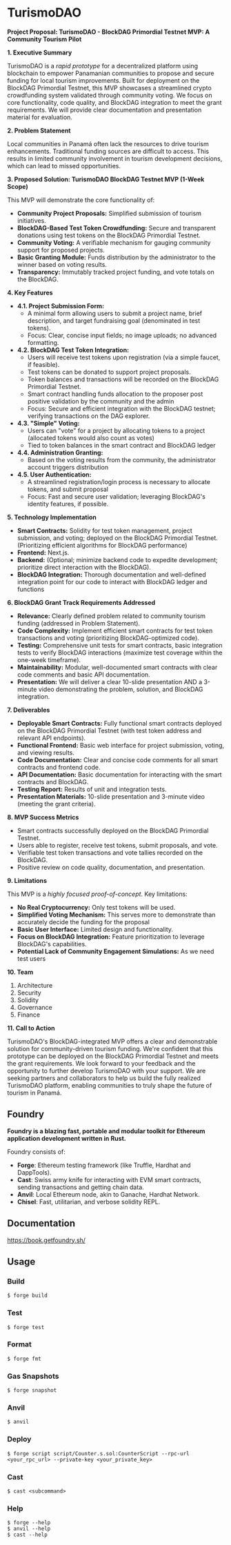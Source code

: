 # TurismoDAO

**Project Proposal: TurismoDAO - BlockDAG Primordial Testnet MVP: A Community
Tourism Pilot**

**1. Executive Summary**

TurismoDAO is a _rapid prototype_ for a decentralized platform using blockchain
to empower Panamanian communities to propose and secure funding for local
tourism improvements. Built for deployment on the BlockDAG Primordial Testnet,
this MVP showcases a streamlined crypto crowdfunding system validated through
community voting. We focus on core functionality, code quality, and BlockDAG
integration to meet the grant requirements. We will provide clear documentation
and presentation material for evaluation.

**2. Problem Statement**

Local communities in Panamá often lack the resources to drive tourism
enhancements. Traditional funding sources are difficult to access. This results
in limited community involvement in tourism development decisions, which can
lead to missed opportunities.

**3. Proposed Solution: TurismoDAO BlockDAG Testnet MVP (1-Week Scope)**

This MVP will demonstrate the core functionality of:

- **Community Project Proposals:** Simplified submission of tourism initiatives.
- **BlockDAG-Based Test Token Crowdfunding:** Secure and transparent donations
  using test tokens on the BlockDAG Primordial Testnet.
- **Community Voting:** A verifiable mechanism for gauging community support for
  proposed projects.
- **Basic Granting Module:** Funds distribution by the administrator to the
  winner based on voting results.
- **Transparency:** Immutably tracked project funding, and vote totals on the
  BlockDAG.

**4. Key Features**

- **4.1. Project Submission Form:**
  - A minimal form allowing users to submit a project name, brief description,
    and target fundraising goal (denominated in test tokens).
  - Focus: Clear, concise input fields; no image uploads; no advanced
    formatting.
- **4.2. BlockDAG Test Token Integration:**
  - Users will receive test tokens upon registration (via a simple faucet, if
    feasible).
  - Test tokens can be donated to support project proposals.
  - Token balances and transactions will be recorded on the BlockDAG Primordial
    Testnet.
  - Smart contract handling funds allocation to the proposer post positive
    validation by the community and the admin
  - Focus: Secure and efficient integration with the BlockDAG testnet; verifying
    transactions on the DAG explorer.
- **4.3. "Simple" Voting:**
  - Users can "vote" for a project by allocating tokens to a project (allocated
    tokens would also count as votes)
  - Tied to token balances in the smart contract and BlockDAG ledger
- **4.4. Administration Granting:**
  - Based on the voting results from the community, the administrator account
    triggers distribution
- **4.5. User Authentication:**
  - A streamlined registration/login process is necessary to allocate tokens,
    and submit proposal
  - Focus: Fast and secure user validation; leveraging BlockDAG's identity
    features, if possible.

**5. Technology Implementation**

- **Smart Contracts:** Solidity for test token management, project submission,
  and voting; deployed on the BlockDAG Primordial Testnet. (Prioritizing
  efficient algorithms for BlockDAG performance)
- **Frontend:** Next.js.
- **Backend:** (Optional; minimize backend code to expedite development;
  prioritize direct interaction with the BlockDAG).
- **BlockDAG Integration:** Thorough documentation and well-defined integration
  point for our code to interact with BlockDAG ledger and functions

**6. BlockDAG Grant Track Requirements Addressed**

- **Relevance:** Clearly defined problem related to community tourism funding
  (addressed in Problem Statement).
- **Code Complexity:** Implement efficient smart contracts for test token
  transactions and voting (prioritizing BlockDAG-optimized code).
- **Testing:** Comprehensive unit tests for smart contracts, basic integration
  tests to verify BlockDAG interactions (maximize test coverage within the
  one-week timeframe).
- **Maintainability:** Modular, well-documented smart contracts with clear code
  comments and basic API documentation.
- **Presentation:** We will deliver a clear 10-slide presentation AND a 3-minute
  video demonstrating the problem, solution, and BlockDAG integration.

**7. Deliverables**

- **Deployable Smart Contracts:** Fully functional smart contracts deployed on
  the BlockDAG Primordial Testnet (with test token address and relevant API
  endpoints).
- **Functional Frontend:** Basic web interface for project submission, voting,
  and viewing results.
- **Code Documentation:** Clear and concise code comments for all smart
  contracts and frontend code.
- **API Documentation:** Basic documentation for interacting with the smart
  contracts and BlockDAG.
- **Testing Report:** Results of unit and integration tests.
- **Presentation Materials:** 10-slide presentation and 3-minute video (meeting
  the grant criteria).

**8. MVP Success Metrics**

- Smart contracts successfully deployed on the BlockDAG Primordial Testnet.
- Users able to register, receive test tokens, submit proposals, and vote.
- Verifiable test token transactions and vote tallies recorded on the BlockDAG.
- Positive review on code quality, documentation, and presentation.

**9. Limitations**

This MVP is a _highly focused proof-of-concept_. Key limitations:

- **No Real Cryptocurrency:** Only test tokens will be used.
- **Simplified Voting Mechanism:** This serves more to demonstrate than
  accurately decide the funding for the proposal
- **Basic User Interface:** Limited design and functionality.
- **Focus on BlockDAG Integration:** Feature prioritization to leverage
  BlockDAG's capabilities.
- **Potential Lack of Community Engagement Simulations:** As we need test users

**10. Team**

1. Architecture
1. Security
1. Solidity
1. Governance
1. Finance

**11. Call to Action**

TurismoDAO's BlockDAG-integrated MVP offers a clear and demonstrable solution
for community-driven tourism funding. We're confident that this prototype can be
deployed on the BlockDAG Primordial Testnet and meets the grant requirements. We
look forward to your feedback and the opportunity to further develop TurismoDAO
with your support. We are seeking partners and collaborators to help us build
the fully realized TurismoDAO platform, enabling communities to truly shape the
future of tourism in Panamá.

## Foundry

**Foundry is a blazing fast, portable and modular toolkit for Ethereum
application development written in Rust.**

Foundry consists of:

- **Forge**: Ethereum testing framework (like Truffle, Hardhat and DappTools).
- **Cast**: Swiss army knife for interacting with EVM smart contracts, sending
  transactions and getting chain data.
- **Anvil**: Local Ethereum node, akin to Ganache, Hardhat Network.
- **Chisel**: Fast, utilitarian, and verbose solidity REPL.

## Documentation

https://book.getfoundry.sh/

## Usage

### Build

```shell
$ forge build
```

### Test

```shell
$ forge test
```

### Format

```shell
$ forge fmt
```

### Gas Snapshots

```shell
$ forge snapshot
```

### Anvil

```shell
$ anvil
```

### Deploy

```shell
$ forge script script/Counter.s.sol:CounterScript --rpc-url <your_rpc_url> --private-key <your_private_key>
```

### Cast

```shell
$ cast <subcommand>
```

### Help

```shell
$ forge --help
$ anvil --help
$ cast --help
```
